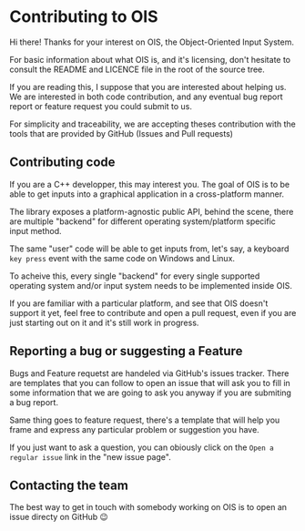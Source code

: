 # Contributing to OIS

Hi there! Thanks for your interest on OIS, the Object-Oriented Input System.

For basic information about what OIS is, and it's licensing, don't hesitate to consult the README and LICENCE file in the root of the source tree.

If you are reading this, I suppose that you are interested about helping us. We are interested in both code contribution, and any eventual bug report report or feature request you could submit to us.

For simplicity and traceability, we are accepting theses contribution with the tools that are provided by GitHub (Issues and Pull requests)

## Contributing code

If you are a C++ developper, this may interest you. The goal of OIS is to be able to get inputs into a graphical application in a cross-platform manner.

The library exposes a platform-agnostic public API, behind the scene, there are multiple "backend" for different operating system/platform specific input method. 

The same "user" code will be able to get inputs from, let's say, a keyboard `key press` event with the same code on Windows and Linux.

To acheive this, every single "backend" for every single supported operating system and/or input system needs to be implemented inside OIS.

If you are familiar with a particular platform, and see that OIS doesn't support it yet, feel free to contribute and open a pull request, even if you are just starting out on it and it's still work in progress.

## Reporting a bug or suggesting a Feature

Bugs and Feature requetst are handeled via GitHub's issues tracker. There are templates that you can follow to open an issue that will ask you to fill in some information that we are going to ask you anyway if you are submiting a bug report.

Same thing goes to feature request, there's a template that will help you frame and express any particular problem or suggestion you have. 

If you just want to ask a question, you can obiously click on the `Open a regular issue` link in the "new issue page".

## Contacting the team

The best way to get in touch with somebody working on OIS is to open an issue directy on GitHub :wink:

